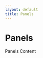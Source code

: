```yaml
---
layout: default
title: Panels
---
```


<h1>Panels</h1>
<div class="content">
  Panels Content
</div>